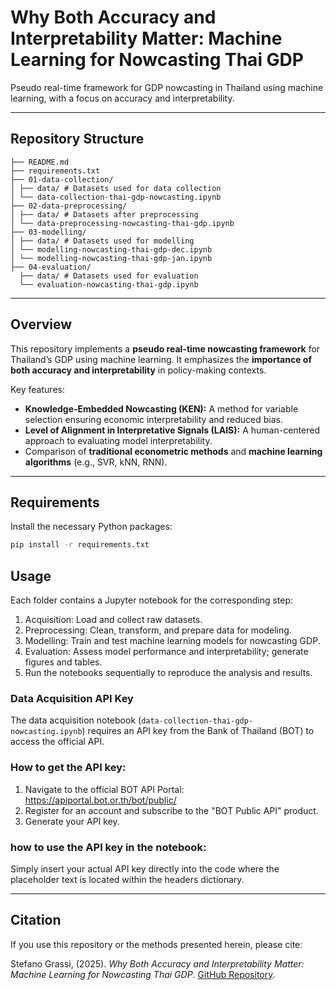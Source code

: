 # Why Both Accuracy and Interpretability Matter: Machine Learning for Nowcasting Thai GDP

Pseudo real-time framework for GDP nowcasting in Thailand using machine learning, with a focus on accuracy and interpretability.

---

## Repository Structure

```
├── README.md
├── requirements.txt
├── 01-data-collection/
│ ├── data/ # Datasets used for data collection
│ └── data-collection-thai-gdp-nowcasting.ipynb
├── 02-data-preprocessing/
│ ├── data/ # Datasets after preprocessing
│ └── data-preprocessing-nowcasting-thai-gdp.ipynb
├── 03-modelling/
│ ├── data/ # Datasets used for modelling
│ └── modelling-nowcasting-thai-gdp-dec.ipynb
│ └── modelling-nowcasting-thai-gdp-jan.ipynb
├── 04-evaluation/
  ├── data/ # Datasets used for evaluation
  └── evaluation-nowcasting-thai-gdp.ipynb
```

---

## Overview

This repository implements a **pseudo real-time nowcasting framework** for Thailand’s GDP using machine learning. It emphasizes the **importance of both accuracy and interpretability** in policy-making contexts.  

Key features:

- **Knowledge-Embedded Nowcasting (KEN):** A method for variable selection ensuring economic interpretability and reduced bias.
- **Level of Alignment in Interpretative Signals (LAIS):** A human-centered approach to evaluating model interpretability.
- Comparison of **traditional econometric methods** and **machine learning algorithms** (e.g., SVR, kNN, RNN).

---

## Requirements

Install the necessary Python packages:

```bash
pip install -r requirements.txt
```

## Usage

Each folder contains a Jupyter notebook for the corresponding step:

1. Acquisition: Load and collect raw datasets.
2. Preprocessing: Clean, transform, and prepare data for modeling.
3. Modelling: Train and test machine learning models for nowcasting GDP.
4. Evaluation: Assess model performance and interpretability; generate figures and tables.
5. Run the notebooks sequentially to reproduce the analysis and results.

### Data Acquisition API Key

The data acquisition notebook (`data-collection-thai-gdp-nowcasting.ipynb`) requires an API key from the Bank of Thailand (BOT) to access the official API.

### How to get the API key:

1. Navigate to the official BOT API Portal: https://apiportal.bot.or.th/bot/public/
2. Register for an account and subscribe to the "BOT Public API" product.
3. Generate your API key.

### how to use the API key in the notebook:

Simply insert your actual API key directly into the code where the placeholder text is located within the headers dictionary.

---

## Citation

If you use this repository or the methods presented herein, please cite:

Stefano Grassi, (2025). *Why Both Accuracy and Interpretability Matter: Machine Learning for Nowcasting Thai GDP*. [GitHub Repository](https://github.com/stevefatz95/acc-int-ml-nowcasting-thailand-gdp/).



